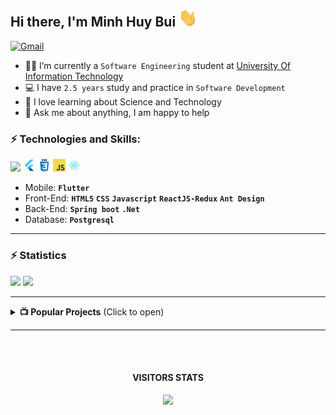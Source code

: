 <h2> Hi there, I'm Minh Huy Bui <img src="https://raw.githubusercontent.com/ABSphreak/ABSphreak/master/gifs/Hi.gif" width="30px"></h2>


[![Gmail](https://img.shields.io/twitter/url?label=Gmail&logo=gmail&url=https://gmail.com)](mailto:buiminhhuyqnam@gmail.com)




- 👨‍🎓 I’m currently a `Software Engineering` student at [University Of Information Technology](https://en.uit.edu.vn/overview-vnuhcm-university-information-technology)
- 💻 I have `2.5 years` study and practice in `Software Development`
- 🌱 I love learning about Science and Technology
- 💬 Ask me about anything, I am happy to help








### ⚡ Technologies and Skills:  
<code><img height="20" src="https://user-images.githubusercontent.com/33158051/103466606-760a4000-4d14-11eb-9941-2f3d00371471.png"></code>
<code><img height="20" src="https://raw.githubusercontent.com/github/explore/80688e429a7d4ef2fca1e82350fe8e3517d3494d/topics/flutter/flutter.png"></code>
<code><img height="20" src="https://raw.githubusercontent.com/github/explore/80688e429a7d4ef2fca1e82350fe8e3517d3494d/topics/css/css.png"></code>
<code><img height="20" src="https://raw.githubusercontent.com/github/explore/80688e429a7d4ef2fca1e82350fe8e3517d3494d/topics/javascript/javascript.png"></code>
<code><img height="20" src="https://raw.githubusercontent.com/github/explore/80688e429a7d4ef2fca1e82350fe8e3517d3494d/topics/react/react.png"></code>



- Mobile: **`Flutter`**
- Front-End:  **`HTML5`** **`CSS`** **`Javascript`** **`ReactJS-Redux`** **`Ant Design`**
- Back-End: **`Spring boot`** **`.Net`** 
- Database: **`Postgresql`** 


---
### ⚡ Statistics  
<img  src="https://github-readme-stats.vercel.app/api?username=huy1010&show_icons=true">

<a href="https://github.com/huy1010">
    <img style="" src="https://github-readme-stats.vercel.app/api/top-langs/?username=huy1010&hide=jupyter%20notebook,html&langs_count=7&layout=compact" />
</a>


---


<details>
<summary><b>📺 Popular Projects</b> (Click to open)</summary><br/>
<table>
<tbody>
<tr>
<a href="https://github.com/ngoduongkha/Furniture-Shop-Backend">
<img src="https://github-readme-stats.vercel.app/api/pin/?username=ngoduongkha&repo=Furniture-Shop-Backend" />
</a>
</tr>
<a href="https://github.com/huongnguyenduc/cooking_master">
<img src="https://github-readme-stats.vercel.app/api/pin/?username=huongnguyenduc&repo=cooking_master" />
</a>
</tr>
</tbody>
</table>
</details>

---

<br/><br/>
<h4 align="center">VISITORS STATS</h4>
<p align="center"><img src="https://profile-counter.glitch.me/{huy1010}/count.svg"/></p>
